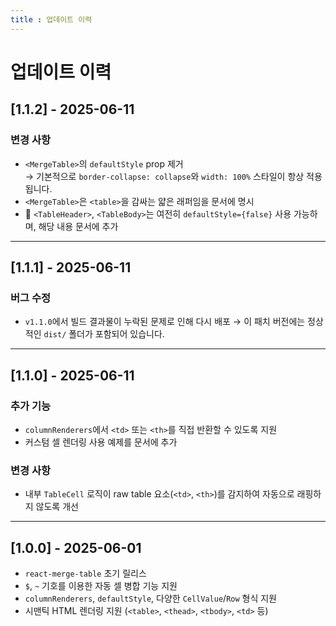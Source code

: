 ```yaml
---
title : 업데이트 이력
---
```


# 업데이트 이력

## \[1.1.2] - 2025-06-11

### 변경 사항

* `<MergeTable>`의 `defaultStyle` prop 제거 <br/>
  → 기본적으로 `border-collapse: collapse`와 `width: 100%` 스타일이 항상 적용됩니다.
* `<MergeTable>`은 `<table>`을 감싸는 얇은 래퍼임을 문서에 명시
* 📝 `<TableHeader>`, `<TableBody>`는 여전히 `defaultStyle={false}` 사용 가능하며, 해당 내용 문서에 추가

---

## \[1.1.1] - 2025-06-11

### 버그 수정

* `v1.1.0`에서 빌드 결과물이 누락된 문제로 인해 다시 배포
  → 이 패치 버전에는 정상적인 `dist/` 폴더가 포함되어 있습니다.

---

## \[1.1.0] - 2025-06-11

### 추가 기능

* `columnRenderers`에서 `<td>` 또는 `<th>`를 직접 반환할 수 있도록 지원
* 커스텀 셀 렌더링 사용 예제를 문서에 추가

### 변경 사항

* 내부 `TableCell` 로직이 raw table 요소(`<td>`, `<th>`)를 감지하여 자동으로 래핑하지 않도록 개선

---

## \[1.0.0] - 2025-06-01

* `react-merge-table` 초기 릴리스
* `$`, `~` 기호를 이용한 자동 셀 병합 기능 지원
* `columnRenderers`, `defaultStyle`, 다양한 `CellValue`/`Row` 형식 지원
* 시맨틱 HTML 렌더링 지원 (`<table>`, `<thead>`, `<tbody>`, `<td>` 등)
